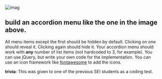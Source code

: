 ![imag](http://www.jqueryscript.net/images/Super-Smooth-Accordion-Dropdown-Menu-with-jQuery-CSS3.jpg)

## build an accordion menu like the one in the image above. 

All menu items except the first should be hidden by default. Clicking on one should reveal it. Clicking again should hide it. Your accordion menu should work with __any__ number of list items (not hardcoded to 3, for example).
You can use jQuery, but write your own code for the implementation. You can use an icon framework like [fontawesome](http://fontawesome.io/icons/) to add the icons.

__trivia__: This was given to one of the previous SEI students as a coding test.